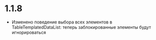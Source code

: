 # 1.1.8

- Изменено поведение выбора всех элементов в TableTemplatedDataList: теперь заблокированные элементы будут игнорироваться